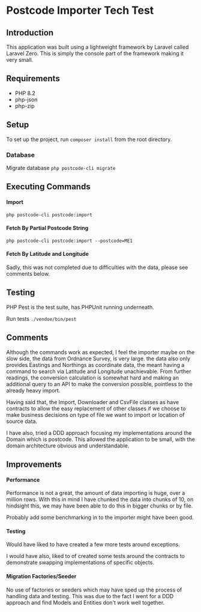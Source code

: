 # Postcode Importer Tech Test

## Introduction
This application was built using a lightweight framework by Laravel called Laravel Zero. This is simply the console
part of the framework making it very small.

## Requirements
* PHP 8.2
* php-json
* php-zip

## Setup
To set up the project, run `composer install` from the root directory.

### Database
Migrate database `php postcode-cli migrate`

## Executing Commands
#### Import
`php postcode-cli postcode:import`

#### Fetch By Partial Postcode String
`php postcode-cli postcode:import --postcode=ME1`

#### Fetch By Latitude and Longitude
Sadly, this was not completed due to difficulties with the data, please see comments below.

## Testing
PHP Pest is the test suite, has PHPUnit running underneath.

Run tests `./vendoe/bin/pest`

## Comments
Although the commands work as expected, I feel the importer maybe on the slow side, the data from Ordnance Survey, is 
very large. the data also only provides Eastings and Northings as coordinate data, the meant having a command to search
via Latitude and Longitude unachievable. From further readings, the conversion calculation is somewhat hard and
making an additional query to an API to make the conversion possible, pointless to the already heavy import.

Having said that, the Import, Downloader and CsvFile classes as have contracts to allow the easy replacement of 
other classes if we choose to make business decisions on type of file we want to import or location of source data.

I have also, tried a DDD approach focusing my implementations around the Domain which is postcode. This allowed the 
application to be small, with the domain architecture obvious and understandable.

## Improvements
#### Performance
Performance is not a great, the amount of data importing is huge, over a million rows. 
With this in mind I have chunked the data into chunks of 10, on hindsight this, we may have
been able to do this in bigger chunks or by file.

Probably add some benchmarking in to the importer might have been good.

#### Testing
Would have liked to have created a few more tests around exceptions.

I would have also, liked to of created some tests around the contracts to demonstrate swapping implementations of 
specific objects.  

#### Migration Factories/Seeder
No use of factories or seeders which may have sped up the process of handling data and testing.
This was due to the fact I went for a DDD approach and find Models and Entities don't work well together.
